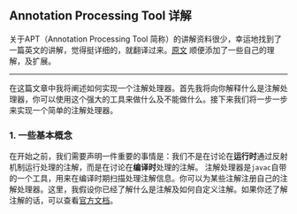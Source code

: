 Annotation Processing Tool 详解
------

关于APT（Annotation Processing Tool 简称）的讲解资料很少，幸运地找到了一篇英文的讲解，觉得挺详细的，就翻译过来。[原文](http://hannesdorfmann.com/annotation-processing/annotationprocessing101/) 顺便添加了一些自己的理解，及扩展。

---------------------------------------------------------------------------------------------------------------
在这篇文章中我将阐述如何实现一个注解处理器。首先我将向你解释什么是注解处理器，你可以使用这个强大的工具来做什么及不能做什么。接下来我们将一步一步来实现一个简单的注解处理器。

### 1. 一些基本概念
在开始之前，我们需要声明一件重要的事情是：我们不是在讨论在**运行时**通过反射机制运行处理的注解，而是在讨论在**编译时**处理的注解。
注解处理器是`javac`自带的一个工具，用来在编译时期扫描处理注解信息。你可以为某些注解注册自己的注解处理器。这里，我假设你已经了解什么是注解及如何自定义注解。如果你还了解注解的话，可以查看[官方文档](http://docs.oracle.com/javase/tutorial/java/annotations/index.html)。